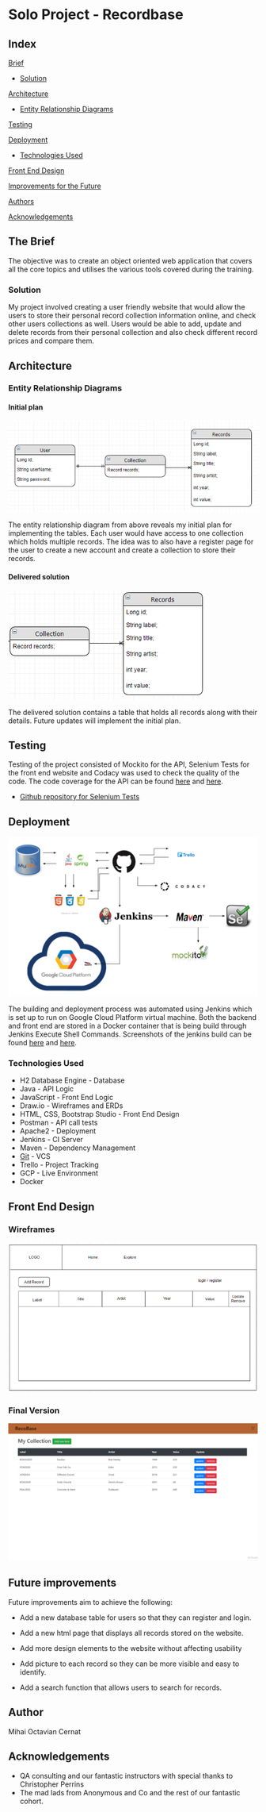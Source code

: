# Solo Project - Recordbase



## Index
[Brief](#brief)
* [Solution](#solution)
   
[Architecture](#architecture)
* [Entity Relationship Diagrams](#erd)
	
[Testing](#testing)

[Deployment](#depl)
* [Technologies Used](#tech)
     
[Front End Design](#FE)

[Improvements for the Future](#improve)

[Authors](#auth)

[Acknowledgements](#ack)

<a name="brief"></a>
## The Brief

The objective was to create an object oriented web application that covers all the core topics and utilises the various tools covered during the training.

<a name="solution"></a>
### Solution
My project involved creating a user friendly website that would allow the users to store their personal record collection information online, and check other users collections as well. Users would be able to add, update and delete records from their personal collection and also check different record prices and compare them.

<a name="architecture"></a>
## Architecture
<a name="erd"></a>
### Entity Relationship Diagrams
#### Initial plan
![Initial ERD](/Captures/ER.PNG)

The entity relationship diagram from above reveals my initial plan for implementing the tables. Each user would have access to one collection which holds multiple records. The idea was to also have a register page for the user to create a new account and create a collection to store their records.

#### Delivered solution
![Final ERD](/Captures/ERD.PNG)

The delivered solution contains a table that holds all records along with their details. Future updates will implement the initial plan.


<a name="testing"></a>
## Testing

Testing of the project consisted of Mockito for the API, Selenium Tests for the front end website and Codacy was used to check
the quality of the code. The code coverage for the API can be found [here](Captures/testCoverage.png) and [here](Documentation/tests.png).

*   [Github repository for Selenium Tests](https://github.com/tavi1994/seleniumtestingWorking)
<a name="depl"></a>
## Deployment
![CI](/Captures/CI.png)

The building and deployment process was automated using Jenkins which is set up to run on Google Cloud Platform virtual machine. Both the backend and front end are stored in a Docker container that is being build through Jenkins Execute Shell Commands. Screenshots of the jenkins build can be found [here](/Captures/jenkinsBuildsPNG.PNG) and [here](/Captures/jenkinsSSH.PNG). 
<a name="tech"></a>
### Technologies Used

*   H2 Database Engine - Database
*   Java - API Logic
*   JavaScript - Front End Logic
*   Draw.io - Wireframes and ERDs
*   HTML, CSS, Bootstrap Studio - Front End Design
*   Postman - API call tests
*   Apache2 - Deployment
*   Jenkins - CI Server
*   Maven - Dependency Management
*   [Git](https://github.com/tavi1994/RecoBase-SoloProj) - VCS
*   Trello - Project Tracking
*   GCP - Live Environment
*   Docker

<a name="FE"></a>
## Front End Design
### Wireframes

![Roster Wireframe](/Captures/wireframe.PNG)

### Final Version 

![Final Front End Design](/Captures/webpage.PNG)



<a name="improve"></a>
## Future improvements

Future improvements aim to achieve the following:

* Add a new database table for users so that they can register and login.

* Add a new html page that displays all records stored on the website.

* Add more design elements to the website without affecting usability

* Add picture to each record so they can be more visible and easy to identify.

* Add a search function that allows users to search for records.

<a name="auth"></a>
## Author

Mihai Octavian Cernat

<a name="ack"></a>
## Acknowledgements

*   QA consulting and our fantastic instructors with special thanks to Christopher Perrins
*   The mad lads from Anonymous and Co and the rest of our fantastic cohort.  

